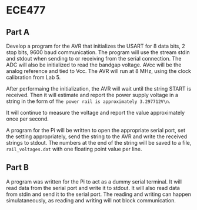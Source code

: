 # ECE477
## Part A
Develop a program for the AVR that initializes the USART for 8 data bits, 2 stop bits, 9600 baud communication.
The program will use the stream stdin and stdout when sending to or receiving from the serial connection. The
ADC will also be initialized to read the bandgap voltage. AVcc will be the analog reference and tied to Vcc.
The AVR will run at 8 MHz, using the clock calibration from Lab 5.

After performaing the initialization, the AVR will wait until the string START is received. Then it will estimate
and report the power supply voltage in a string in the form of `The power rail is approximately 3.297712V\n`.

It will continue to measure the voltage and report the value approximately once per second.

A program for the Pi will be written to open the appropriate serial port, set the setting appropriately, send
the string to the AVR and write the received strings to stdout. The numbers at the end of the string will be
saved to a file, `rail_voltages.dat` with one floating point value per line.

## Part B
A program was written for the Pi to act as a dummy serial terminal. It will read data from the serial port and write it
to stdout. It will also read data from stdin and send it to the serial port. The reading and writing 
can happen simulataneously, as reading and writing will not block communication.
